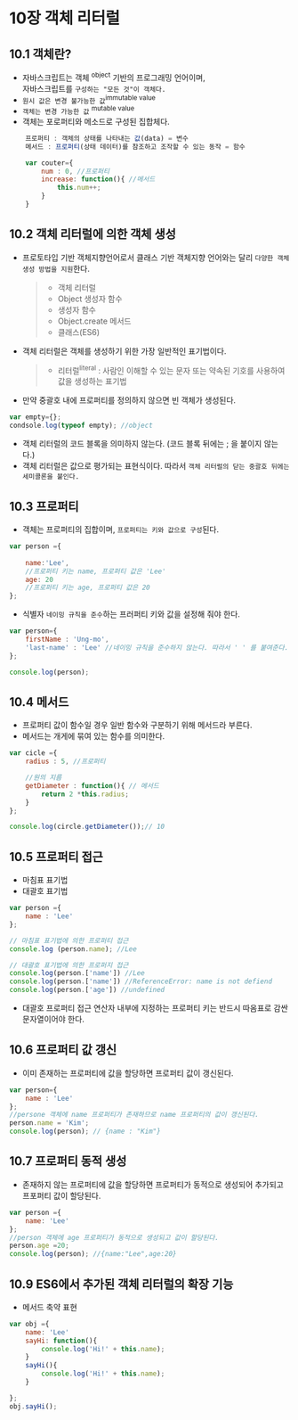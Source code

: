 # 10장 객체 리터럴

## 10.1 객체란?
* 자바스크립트는 객체 <sup>object</sup> 기반의 프로그래밍 언어이며, 
  <br>자바스크립트를 `구성하는 "모든 것"이 객체다.`
* `원시 값은 변경 불가능한 값`<sup>immutable value</sup>
* `객체는 변경 가능한 값` <sup>mutable value</sup>
* 객체는 포로퍼티와 메소드로 구성된 집합체다.
```js
    프로퍼티 : 객체의 상태를 나타내는 값(data) = 변수
    메서드 : 프로퍼티(상태 데이터)를 참조하고 조작할 수 있는 동작 = 함수

    var couter={
        num : 0, //프로퍼티
        increase: function(){ //메서드
            this.num++;
        }
    }
```

## 10.2 객체 리터럴에 의한 객체 생성
* 프로토타입 기반 객체지향언어로서 클래스 기반 객체지향 언어와는 달리 `다양한 객체 생성 방법을 지원`한다.

    > * 객체 리터럴<br>
    >* Object 생성자 함수<br>
    >* 생성자 함수<br>
    >* Object.create 메서드<br>
    >* 클래스(ES6)<br>



* 객체 리터럴은 객체를 생성하기 위한 가장 일반적인 표기법이다.

   > * 리터럴<sup>literal</sup> : 사람인 이해할 수 있는 문자 또는 약속된 기호를 사용하여 값을 생성하는 표기법

* 만약 중괄호 내에 프로퍼티를 정의하지 않으면 빈 객체가 생성된다.
```js 
var empty={};
condsole.log(typeof empty); //object
```
* 객체 리터럴의 코드 블록을 의미하지 않는다. (코드 블록 뒤에는 ; 을 붙이지 않는다.)
* 객체 리터럴은 값으로 평가되는 표현식이다. 따라서 `객체 리터럴의 닫는 중괄호 뒤에는 세미콜론을 붙인다.`
  
## 10.3 프로퍼티

* 객체는 프로퍼티의 집합이며, `프로퍼티는 키와 값으로 구성`된다.
```js
var person ={
    
    name:'Lee',
    //프로퍼티 키는 name, 프로퍼티 값은 'Lee'
    age: 20
    //프로퍼티 키는 age, 프로퍼티 값은 20
};
```
* 식별자 `네이밍 규칙을 준수`하는 프러퍼티 키와 값을 설정해 줘야 한다.

```js
var person={
    firstName : 'Ung-mo',
    'last-name' : 'Lee' //네이밍 규칙을 준수하지 않는다. 따라서 ' ' 를 붙여준다.
};

console.log(person); 
```
## 10.4 메서드

* 프로퍼티 값이 함수일 경우 일반 함수와 구분하기 위해 메서드라 부른다.
* 메서드는 개게에 묶여 있는 함수를 의미한다.

```js 
var cicle ={
    radius : 5, //프로퍼티

    //원의 지름
    getDiameter : function(){ // 메서드
        return 2 *this.radius; 
    }  
};

console.log(circle.getDiameter());// 10
```
## 10.5 프로퍼티 접근 

* 마침표 표기법
* 대괄호 표기법
  
```js
var person ={
    name : 'Lee'
};

// 마침표 표기법에 의한 프로퍼티 접근
console.log (person.name); //Lee

// 대괄호 표기법에 의한 프로퍼지 접근
console.log(person.['name']) //Lee
console.log(person.['name']) //ReferenceError: name is not defiend
console.log(person.['age']) //undefined
```
* 대괄호 프로퍼티 접근 연산자 내부에 지정하는 프로퍼티 키는 반드시 따옴표로 감싼 문자열이어야 한다.

## 10.6 프로퍼티 값 갱신 

* 이미 존재하는 프로퍼티에 값을 할당하면 프로퍼티 값이 갱신된다.
  
```js
var person={
    name : 'Lee'
};
//persone 객체에 name 프로퍼티가 존재하므로 name 프로퍼티의 값이 갱신된다.
person.name = 'Kim';
console.log(person); // {name : "Kim"}
```

## 10.7 프로퍼티 동적 생성

* 존재하지 않는 프로퍼티에 값을 할당하면 프로퍼티가 동적으로 생성되어 추가되고 프포퍼티 값이 할당된다.

```js
var person ={
    name: 'Lee'
};
//person 객체에 age 프로퍼티가 동적으로 생성되고 값이 할당된다.
person.age =20;
console.log(person); //{name:"Lee",age:20}

```

## 10.9 ES6에서 추가된 객체 리터럴의 확장 기능 

* 메서드 축약 표현 
```js
var obj ={
    name: 'Lee'
    sayHi: function(){
        console.log('Hi!' + this.name);
    }
    sayHi(){
        console.log('Hi!' + this.name);
    }

};
obj.sayHi();
```
